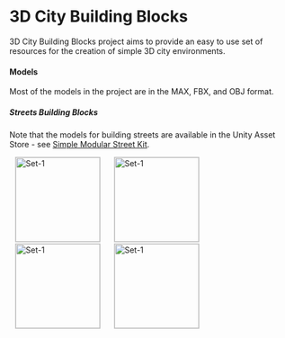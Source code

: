 3D City Building Blocks
========

3D City Building Blocks project aims to provide an easy to use set of resources for the creation of simple 3D city environments. 

#### Models ####

Most of the models in the project are in the MAX, FBX, and OBJ format.

##### Streets Building Blocks #####

Note that the models for building streets are available in the Unity Asset Store - see [Simple Modular Street Kit](https://www.assetstore.unity3d.com/#/content/13811 "Simple Modular Street Kit").

<img src="https://raw2.github.com/grey-eminence/3DCityBB/master/Models/Streets-BuildingBlocks/Screenshots/Set-1.jpg" alt="Set-1" style="border: 1px solid #ccc; margin: 0 10px;" width="150px"/>
<img src="https://raw2.github.com/grey-eminence/3DCityBB/master/Models/Streets-BuildingBlocks/Screenshots/Set-2.jpg" alt="Set-1" style="border: 1px solid #ccc; margin: 0 10px;" width="150px"/>
<img src="https://raw2.github.com/grey-eminence/3DCityBB/master/Models/Streets-BuildingBlocks/Screenshots/Set-3.jpg" alt="Set-1" style="border: 1px solid #ccc; margin: 0 10px;" width="150px"/>
<img src="https://raw2.github.com/grey-eminence/3DCityBB/master/Models/Streets-BuildingBlocks/Screenshots/Set-4.jpg" alt="Set-1" style="border: 1px solid #ccc; margin: 0 10px;" width="150px"/>


